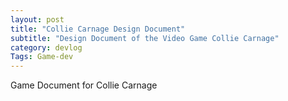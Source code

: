 ```yaml
---
layout: post
title: "Collie Carnage Design Document"
subtitle: "Design Document of the Video Game Collie Carnage"
category: devlog
Tags: Game-dev
---
```


Game Document for Collie Carnage
